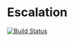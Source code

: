 # Escalation

[![Build Status](https://github.com/brockk/Escalation.jl/actions/workflows/CI.yml/badge.svg?branch=main)](https://github.com/brockk/Escalation.jl/actions/workflows/CI.yml?query=branch%3Amain)
